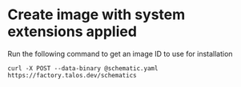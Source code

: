 # Create image with system extensions applied
Run the following command to get an image ID to use for installation
```
curl -X POST --data-binary @schematic.yaml https://factory.talos.dev/schematics
```

